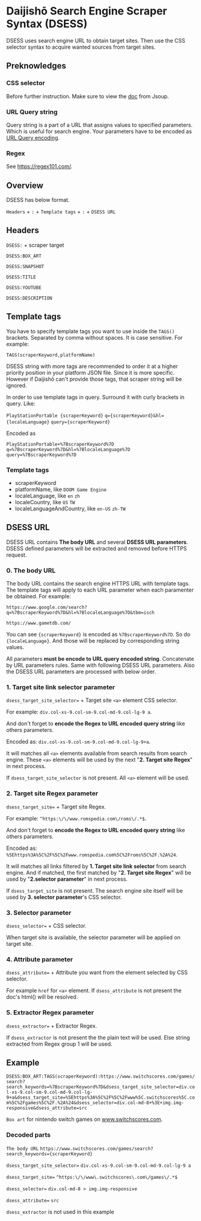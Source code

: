 # Daijishō Search Engine Scraper Syntax (DSESS)

DSESS uses search engine URL to obtain target sites. Then use the CSS selector syntax to acquire wanted sources from target sites.

## Preknowledges
### CSS selector
Before further instruction. Make sure to view the [doc](https://jsoup.org/cookbook/extracting-data/selector-syntax) from Jsoup.

### URL Query string
Query string is a part of a URL that assigns values to specified parameters. Which is useful for search engine.
Your parameters have to be encoded as [URL Query encoding](https://www.url-encode-decode.com/).

### Regex
See https://regex101.com/.

## Overview
DSESS has below format.

`Headers` + `:` + `Template tags` + `:` + `DSESS URL`

## Headers
`DSESS:` + scraper target

`DSESS:BOX_ART`

`DSESS:SNAPSHOT`

`DSESS:TITLE`

`DSESS:YOUTUBE`

`DSESS:DESCRIPTION`

## Template tags
You have to specify template tags you want to use inside the `TAGS()` brackets. Separated by comma without spaces. It is case sensitive. For example:

`TAGS(scraperKeyword,platformName)`

DSESS string with more tags are recommended to order it at a higher priority position in your platform JSON file. Since it is more specific. However if Daijishō can't provide those tags, that scraper string will be ignored.

In order to use template tags in query. Surround it with curly brackets in query. Like:

`PlayStationPortable {scraperKeyword}` `q={scraperKeyword}&hl={localeLanguage}` `query={scraperKeyword}`

Encoded as

`PlayStationPortable+%7BscraperKeyword%7D` `q=%7BscraperKeyword%7D&hl=%7BlocaleLanguage%7D` `query=%7BscraperKeyword%7D`

### Template tags
- scraperKeyword
- platformName, like `DOOM Game Engine`
- localeLanguage, like `en` `zh`
- localeCountry, like `US` `TW`
- localeLanguageAndCountry, like `en-US` `zh-TW`

## DSESS URL
DSESS URL contains **The body URL** and several **DSESS URL parameters**.
DSESS defined parameters will be extracted and removed before HTTPS request.

### 0. The body URL
The body URL contains the search engine HTTPS URL with template tags. The template tags will apply to each URL parameter when each paramenter be obtained. For example:

`https://www.google.com/search?q=%7BscraperKeyword%7D&hl=%7BlocaleLanguage%7D&tbm=isch`

`https://www.gametdb.com/`


You can see  `{scraperKeyword}` is encoded as `%7BscraperKeyword%7D`. So do `{localeLanguage}`. And those will be replaced by corresponding string values.

All parameters **must be encode to URL query encoded string**. Concatenate by URL parameters rules.
Same with following DSESS URL parameters. Also the DSESS URL parameters are processed with below order.

### 1. Target site link selector parameter
`dsess_target_site_selector=` + Target site `<a>` element CSS selector.

For example: `div.col-xs-9.col-sm-9.col-md-9.col-lg-9 a`.

And don't forget to **encode the Regex to URL encoded query string** like others parameters.

Encoded as: `div.col-xs-9.col-sm-9.col-md-9.col-lg-9+a`.

It will matches all `<a>` elements available from search results from search engine. These `<a>` elements will be used by the next "**2. Target site Regex**" in next process.

If `dsess_target_site_selector` is not present. All `<a>` element will be used.


### 2. Target site Regex parameter
`dsess_target_site=` + Target site Regex.

For example: `^https:\/\/www.romspedia.com\/roms\/.*$`.

And don't forget to **encode the Regex to URL encoded query string** like others parameters.

Encoded as: `%5Ehttps%3A%5C%2F%5C%2Fwww.romspedia.com%5C%2Froms%5C%2F.%2A%24`.

It will matches all links filtered by **1. Target site link selector** from search engine. And if matched, the first matched by "**2. Target site Regex**"  will be used by "**2.selector parameter**" in next process.

If `dsess_target_site` is not present. The search engine site itself will be used by **3. selector parameter**'s CSS selector.


### 3. Selector parameter
`dsess_selector=` + CSS selector.

When target site is available, the selector parameter will be applied on target site.


### 4. Attribute parameter
`dsess_attribute=` + Attribute you want from the element selected by CSS selector.

For example `href` for `<a>` element.
If `dsess_attribute` is not present the doc's html() will be resolved.


### 5. Extractor Regex parameter
`dsess_extractor=` + Extractor Regex.

If `dsess_extractor` is not present the the plain text will be used. Else string extracted from Regex group 1 will be used.


## Example
`DSESS:BOX_ART:TAGS(scraperKeyword):https://www.switchscores.com/games/search?search_keywords=%7BscraperKeyword%7D&dsess_target_site_selector=div.col-xs-9.col-sm-9.col-md-9.col-lg-9+a&dsess_target_site=%5Ehttps%3A%5C%2F%5C%2Fwww%5C.switchscores%5C.com%5C%2Fgames%5C%2F.%2A%24&dsess_selector=div.col-md-8+%3E+img.img-responsive&dsess_attribute=src`

`Box art` for nintendo switch games on www.switchscores.com.

### Decoded parts

`The body URL` `https://www.switchscores.com/games/search?search_keywords={scraperKeyword}`

`dsess_target_site_selector=` `div.col-xs-9.col-sm-9.col-md-9.col-lg-9 a`

`dsess_target_site=` `^https:\/\/www\.switchscores\.com\/games\/.*$`

`dsess_selector=` `div.col-md-8 > img.img-responsive`

`dsess_attribute=` `src`

`dsess_extractor` is not used in this example
